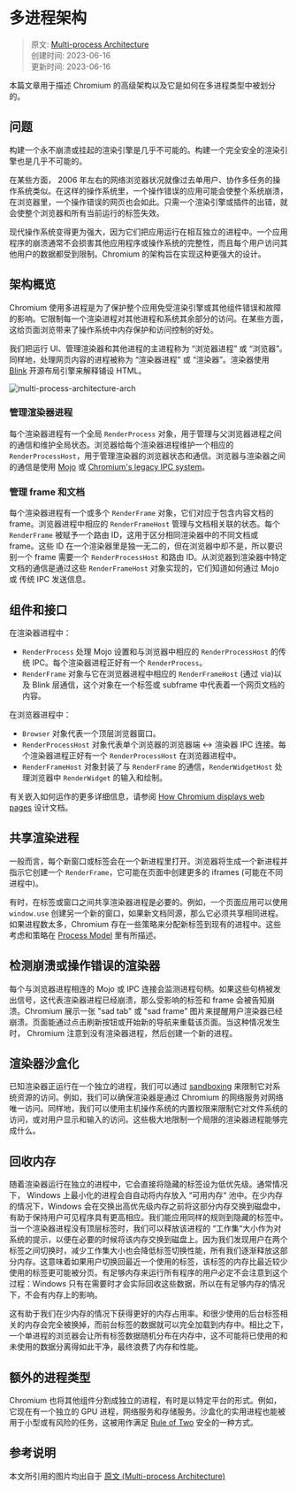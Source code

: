 # 多进程架构
> 原文: [Multi-process Architecture](https://www.chromium.org/developers/design-documents/multi-process-architecture/)  
> 创建时间: 2023-06-16  
> 更新时间: 2023-06-16

本篇文章用于描述 Chromium 的高级架构以及它是如何在多进程类型中被划分的。

## 问题

构建一个永不崩溃或挂起的渲染引擎是几乎不可能的。构建一个完全安全的渲染引擎也是几乎不可能的。

在某些方面， 2006 年左右的网络浏览器状况就像过去单用户、协作多任务的操作系统类似。在这样的操作系统里，一个操作错误的应用可能会使整个系统崩溃，在浏览器里，一个操作错误的网页也会如此。只需一个渲染引擎或插件的出错，就会使整个浏览器和所有当前运行的标签失效。

现代操作系统变得更为强大，因为它们把应用运行在相互独立的进程中。一个应用程序的崩溃通常不会损害其他应用程序或操作系统的完整性，而且每个用户访问其他用户的数据都受到限制。Chromium 的架构旨在实现这种更强大的设计。

## 架构概览

Chromium 使用多进程是为了保护整个应用免受渲染引擎或其他组件错误和故障的影响。它限制每一个渲染进程对其他进程和系统其余部分的访问。在某些方面，这给页面浏览带来了操作系统中内存保护和访问控制的好处。

我们把运行 UI、管理渲染器和其他进程的主进程称为 “浏览器进程” 或 “浏览器”。同样地，处理网页内容的进程被称为 “渲染器进程” 或 “渲染器”。渲染器使用 [Blink](https://www.chromium.org/blink/) 开源布局引擎来解释铺设 HTML。

![multi-process-architecture-arch](	https://storage-1301473886.cos.ap-guangzhou.myqcloud.com/img/multi-process-architecture/multi-process-architecture-arch.png)

### 管理渲染器进程

每个渲染器进程有一个全局 `RenderProcess` 对象，用于管理与父浏览器进程之间的通信和维护全局状态。浏览器给每个渲染器进程维护一个相应的 `RenderProcessHost`，用于管理渲染器的浏览器状态和通信。浏览器与渲染器之间的通信是使用 [Mojo](https://chromium.googlesource.com/chromium/src/+/HEAD/mojo/README.md) 或 [Chromium's legacy IPC system](https://www.chromium.org/developers/design-documents/inter-process-communication/)。

### 管理 frame 和文档

每个渲染器进程有一个或多个 `RenderFrame` 对象，它们对应于包含内容文档的 frame。浏览器进程中相应的 `RenderFrameHost` 管理与文档相关联的状态。每个 `RenderFrame` 被赋予一个路由 ID，这用于区分相同渲染器中的不同文档或 frame。这些 ID 在一个渲染器里是独一无二的，但在浏览器中却不是，所以要识别一个 frame 需要一个 `RenderProcessHost` 和路由 ID。从浏览器到渲染器中特定文档的通信是通过这些 `RenderFrameHost` 对象实现的，它们知道如何通过 Mojo 或 传统 IPC 发送信息。

## 组件和接口

在渲染器进程中：

- `RenderProcess` 处理 Mojo 设置和与浏览器中相应的 `RenderProcessHost` 的传统 IPC。每个渲染器进程正好有一个 `RenderProcess`。
- `RenderFrame` 对象与它在浏览器进程中相应的 `RenderFrameHost` (通过 via)以及 Blink 层通信，这个对象在一个标签或 subframe 中代表着一个网页文档的内容。

在浏览器进程中：
- `Browser` 对象代表一个顶层浏览器窗口。
- `RenderProcessHost` 对象代表单个浏览器的浏览器端 ↔ 渲染器 IPC 连接。每个渲染器进程正好有一个 `RenderProcessHost` 在浏览器进程中。
- `RenderFrameHost` 对象封装了与 `RenderFrame` 的通信，`RenderWidgetHost` 处理浏览器中 `RenderWidget` 的输入和绘制。

有关嵌入如何运作的更多详细信息，请参阅 [How Chromium displays web pages](https://www.chromium.org/developers/design-documents/displaying-a-web-page-in-chrome/) 设计文档。

## 共享渲染进程

一般而言，每个新窗口或标签会在一个新进程里打开。浏览器将生成一个新进程并指示它创建一个 `RenderFrame`，它可能在页面中创建更多的 iframes (可能在不同进程中)。

有时，在标签或窗口之间共享渲染器进程是必要的。例如，一个页面应用可以使用 `window.use` 创建另一个新的窗口，如果新文档同源，那么它必须共享相同进程。如果进程数太多，Chromium 存在一些策略来分配新标签到现有的进程中。这些考虑和策略在 [Process Model](https://chromium.googlesource.com/chromium/src/+/main/docs/process_model_and_site_isolation.md) 里有所描述。

## 检测崩溃或操作错误的渲染器

每个与浏览器进程相连的 Mojo 或 IPC 连接会监测进程句柄。如果这些句柄被发出信号，这代表渲染器进程已经崩溃，那么受影响的标签和 frame 会被告知崩溃。Chromium 展示一张 "sad tab" 或 "sad frame" 图片来提醒用户渲染器已经崩溃。页面能通过点击刷新按钮或开始新的导航来重载该页面。当这种情况发生时， Chromium 注意到没有渲染器进程，然后创建一个新的进程。

## 渲染器沙盒化

已知渲染器正运行在一个独立的进程，我们可以通过 [sandboxing](https://chromium.googlesource.com/chromium/src/+/HEAD/docs/design/sandbox.md) 来限制它对系统资源的访问。例如，我们可以确保渲染器是通过 Chromium 的网络服务对网络唯一访问。同样地，我们可以使用主机操作系统的内置权限来限制它对文件系统的访问，或对用户显示和输入的访问。这些极大地限制一个局限的渲染器进程能够完成什么。

## 回收内存

随着渲染器运行在独立的进程中，它会直接将隐藏的标签设为低优先级。通常情况下， Windows 上最小化的进程会自自动将内存放入 “可用内存“ 池中。在少内存的情况下，Windows 会在交换出高优先级内存之前将这部分内存交换到磁盘中，有助于保持用户可见程序具有更高相应。我们能应用同样的规则到隐藏的标签中。当一个渲染器进程没有顶层标签时，我们可以释放该进程的 “工作集“大小作为对系统的提示，以便在必要的时候将该内存交换到磁盘上。因为我们发现用户在两个标签之间切换时，减少工作集大小也会降低标签切换性能，所有我们逐渐释放这部分内存。这意味着如果用户切换回最近一个使用的标签，该标签的内存比最近较少使用的标签更可能被分页。有足够内存来运行所有程序的用户必定不会注意到这个过程：Windows 只有在需要时才会实际回收这些数据，所以在有足够内存的情况下，不会有内存上的影响。

这有助于我们在少内存的情况下获得更好的内存占用率。和很少使用的后台标签相关的内存会完全被换掉，而前台标签的数据就可以完全加载到内存中。相比之下，一个单进程的浏览器会让所有标签数据随机分布在内存中，这不可能将已使用的和未使用的数据分离得如此干净，最终浪费了内存和性能。

## 额外的进程类型

Chromium 也将其他组件分割成独立的进程，有时是以特定平台的形式。例如，它现在有一个独立的 GPU 进程，网络服务和存储服务。沙盒化的实用进程也能被用于小型或有风险的任务，这被用作满足 [Rule of Two](https://chromium.googlesource.com/chromium/src/+/master/docs/security/rule-of-2.md) 安全的一种方式。

## 参考说明

本文所引用的图片均出自于 [原文 (Multi-process Architecture)](https://www.chromium.org/developers/design-documents/multi-process-architecture/)
